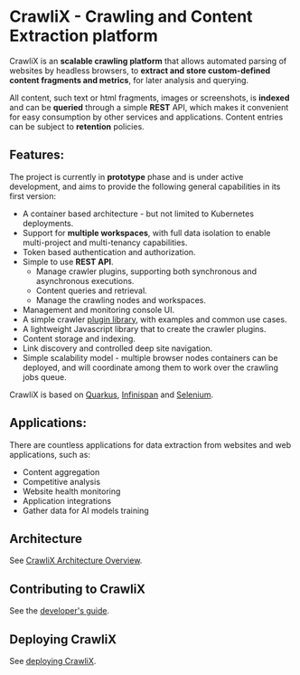# CrawliX - Crawling and Content Extraction platform

CrawliX is an **scalable crawling platform** that allows automated parsing of websites by headless browsers, 
to **extract and store custom-defined content fragments and metrics**, for later analysis and querying. 

All content, such text or html fragments, images or screenshots, is **indexed** and can be **queried** through 
a simple **REST** API, which makes it convenient for easy consumption by other services and applications. 
Content entries can be subject to **retention** policies.

## Features:
The project is currently in **prototype** phase and is under active development, and aims to provide the following general capabilities in its first version:

* A container based architecture - but not limited to Kubernetes deployments.
* Support for **multiple workspaces**, with full data isolation to enable multi-project and multi-tenancy capabilities.
* Token based authentication and authorization. 
* Simple to use **REST API**.
  * Manage crawler plugins, supporting both synchronous and asynchronous executions.
  * Content queries and retrieval.
  * Manage the crawling nodes and workspaces.
* Management and monitoring console UI.
* A simple crawler [plugin library](https://github.com/kynerix/crawlix-lib), with examples and common use cases.
* A lightweight Javascript library that to create the crawler plugins.
* Content storage and indexing.
* Link discovery and controlled deep site navigation.
* Simple scalability model - multiple browser nodes containers can be deployed, and will coordinate among them to work over the crawling jobs queue.

CrawliX is based on [Quarkus](https://quarkus.io/), [Infinispan](https://infinispan.org) and [Selenium](https://www.selenium.dev/documentation/).

## Applications:

There are countless applications for data extraction from websites and web applications, such as:
* Content aggregation
* Competitive analysis
* Website health monitoring
* Application integrations
* Gather data for AI models training


## Architecture ##
See [CrawliX Architecture Overview](docs/Architecture.md).

## Contributing to CrawliX ##
See the [developer's guide](docs/Developers.md).

## Deploying CrawliX ##
See [deploying CrawliX](deploy/Deploy.md).
